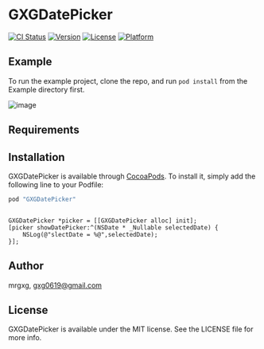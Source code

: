 # GXGDatePicker

[![CI Status](http://img.shields.io/travis/龚雪刚/GXGDatePicker.svg?style=flat)](https://travis-ci.org/龚雪刚/GXGDatePicker)
[![Version](https://img.shields.io/cocoapods/v/GXGDatePicker.svg?style=flat)](http://cocoapods.org/pods/GXGDatePicker)
[![License](https://img.shields.io/cocoapods/l/GXGDatePicker.svg?style=flat)](http://cocoapods.org/pods/GXGDatePicker)
[![Platform](https://img.shields.io/cocoapods/p/GXGDatePicker.svg?style=flat)](http://cocoapods.org/pods/GXGDatePicker)

## Example

To run the example project, clone the repo, and run `pod install` from the Example directory first.

![image](https://github.com/mrgxg/GXGDatePicker/gxgdatepicker.gif) 

## Requirements

## Installation

GXGDatePicker is available through [CocoaPods](http://cocoapods.org). To install
it, simply add the following line to your Podfile:

```ruby
pod "GXGDatePicker"
```

```

GXGDatePicker *picker = [[GXGDatePicker alloc] init];
[picker showDatePicker:^(NSDate * _Nullable selectedDate) {
    NSLog(@"slectDate = %@",selectedDate);
}];

```


## Author

mrgxg, gxg0619@gmail.com

## License

GXGDatePicker is available under the MIT license. See the LICENSE file for more info.
